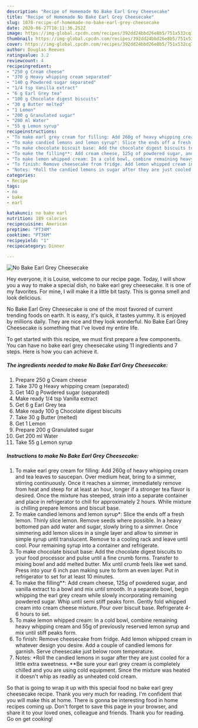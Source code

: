 ```yaml
---
description: "Recipe of Homemade No Bake Earl Grey Cheesecake"
title: "Recipe of Homemade No Bake Earl Grey Cheesecake"
slug: 1078-recipe-of-homemade-no-bake-earl-grey-cheesecake
date: 2020-06-27T10:11:36.252Z
image: https://img-global.cpcdn.com/recipes/392dd24bbd26e8b5/751x532cq70/no-bake-earl-grey-cheesecake-recipe-main-photo.jpg
thumbnail: https://img-global.cpcdn.com/recipes/392dd24bbd26e8b5/751x532cq70/no-bake-earl-grey-cheesecake-recipe-main-photo.jpg
cover: https://img-global.cpcdn.com/recipes/392dd24bbd26e8b5/751x532cq70/no-bake-earl-grey-cheesecake-recipe-main-photo.jpg
author: Douglas Reeves
ratingvalue: 3.2
reviewcount: 4
recipeingredient:
- "250 g Cream cheese"
- "370 g Heavy whipping cream separated"
- "140 g Powdered sugar separated"
- "1/4 tsp Vanilla extract"
- "6 g Earl Grey tea"
- "100 g Chocolate digest biscuits"
- "30 g Butter melted"
- "1 Lemon"
- "200 g Granulated sugar"
- "200 ml Water"
- "55 g Lemon syrup"
recipeinstructions:
- "To make earl grey cream for filling: Add 260g of heavy whipping cream and tea leaves to saucepan. Over medium heat, bring to a simmer, stirring continuously. Once it reaches a simmer, immediately remove from heat and steep for at least an hour, longer if a stronger tea flavor is desired. Once the mixture has steeped, strain into a separate container and place in refrigerator to chill for approximately 2 hours. While mixture is chilling prepare lemons and biscuit base."
- "To make candied lemons and lemon syrup*: Slice the ends off a fresh lemon. Thinly slice lemon. Remove seeds where possible. In a heavy bottomed pan add water and sugar, slowly bring to a simmer. Once simmering add lemon slices in a single layer and allow to simmer in simple syrup until translucent. Remove to a cooling rack and leave until cool. Pour remaining syrup into a container and refrigerate."
- "To make chocolate biscuit base: Add the chocolate digest biscuits to your food processor and pulse until a fine crumb forms. Transfer to mixing bowl and add melted butter. Mix until crumb feels like wet sand. Press into your 6 inch pan making sure to form an even layer. Put in refrigerator to set for at least 10 minutes."
- "To make the filling**: Add cream cheese, 125g of powdered sugar, and vanilla extract to a bowl and mix until smooth. In a separate bowl, begin whipping the earl grey cream while slowly incorporating remaining powdered sugar. Whip until semi stiff peaks form. Gently fold whipped cream into cream cheese mixture. Pour over biscuit base. Refrigerate 4-6 hours to set."
- "To make lemon whipped cream: In a cold bowl, combine remaining heavy whipping cream and 55g of previously reserved lemon syrup and mix until stiff peaks form."
- "To finish: Remove cheesecake from fridge. Add lemon whipped cream in whatever design you desire. Add a couple of candied lemons for garnish. Serve cheesecake just below room temperature."
- "Notes: *Roll the candied lemons in sugar after they are just cooled for a little extra sweetness. **Be sure your earl grey cream is completely chilled and you are using cold equipment. Since the mixture was heated it doesn&#39;t whip as readily as unheated cold cream."
categories:
- Recipe
tags:
- no
- bake
- earl

katakunci: no bake earl 
nutrition: 189 calories
recipecuisine: American
preptime: "PT34M"
cooktime: "PT36M"
recipeyield: "1"
recipecategory: Dinner

---
```



![No Bake Earl Grey Cheesecake](https://img-global.cpcdn.com/recipes/392dd24bbd26e8b5/751x532cq70/no-bake-earl-grey-cheesecake-recipe-main-photo.jpg)

Hey everyone, it is Louise, welcome to our recipe page. Today, I will show you a way to make a special dish, no bake earl grey cheesecake. It is one of my favorites. For mine, I will make it a little bit tasty. This is gonna smell and look delicious.



No Bake Earl Grey Cheesecake is one of the most favored of current trending foods on earth. It is easy, it's quick, it tastes yummy. It is enjoyed by millions daily. They are nice and they look wonderful. No Bake Earl Grey Cheesecake is something that I've loved my entire life.


To get started with this recipe, we must first prepare a few components. You can have no bake earl grey cheesecake using 11 ingredients and 7 steps. Here is how you can achieve it.

<!--inarticleads1-->

##### The ingredients needed to make No Bake Earl Grey Cheesecake:

1. Prepare 250 g Cream cheese
1. Take 370 g Heavy whipping cream (separated)
1. Get 140 g Powdered sugar (separated)
1. Make ready 1/4 tsp Vanilla extract
1. Get 6 g Earl Grey tea
1. Make ready 100 g Chocolate digest biscuits
1. Take 30 g Butter (melted)
1. Get 1 Lemon
1. Prepare 200 g Granulated sugar
1. Get 200 ml Water
1. Take 55 g Lemon syrup




<!--inarticleads2-->

##### Instructions to make No Bake Earl Grey Cheesecake:

1. To make earl grey cream for filling: Add 260g of heavy whipping cream and tea leaves to saucepan. Over medium heat, bring to a simmer, stirring continuously. Once it reaches a simmer, immediately remove from heat and steep for at least an hour, longer if a stronger tea flavor is desired. Once the mixture has steeped, strain into a separate container and place in refrigerator to chill for approximately 2 hours. While mixture is chilling prepare lemons and biscuit base.
1. To make candied lemons and lemon syrup*: Slice the ends off a fresh lemon. Thinly slice lemon. Remove seeds where possible. In a heavy bottomed pan add water and sugar, slowly bring to a simmer. Once simmering add lemon slices in a single layer and allow to simmer in simple syrup until translucent. Remove to a cooling rack and leave until cool. Pour remaining syrup into a container and refrigerate.
1. To make chocolate biscuit base: Add the chocolate digest biscuits to your food processor and pulse until a fine crumb forms. Transfer to mixing bowl and add melted butter. Mix until crumb feels like wet sand. Press into your 6 inch pan making sure to form an even layer. Put in refrigerator to set for at least 10 minutes.
1. To make the filling**: Add cream cheese, 125g of powdered sugar, and vanilla extract to a bowl and mix until smooth. In a separate bowl, begin whipping the earl grey cream while slowly incorporating remaining powdered sugar. Whip until semi stiff peaks form. Gently fold whipped cream into cream cheese mixture. Pour over biscuit base. Refrigerate 4-6 hours to set.
1. To make lemon whipped cream: In a cold bowl, combine remaining heavy whipping cream and 55g of previously reserved lemon syrup and mix until stiff peaks form.
1. To finish: Remove cheesecake from fridge. Add lemon whipped cream in whatever design you desire. Add a couple of candied lemons for garnish. Serve cheesecake just below room temperature.
1. Notes: *Roll the candied lemons in sugar after they are just cooled for a little extra sweetness. **Be sure your earl grey cream is completely chilled and you are using cold equipment. Since the mixture was heated it doesn&#39;t whip as readily as unheated cold cream.




So that is going to wrap it up with this special food no bake earl grey cheesecake recipe. Thank you very much for reading. I'm confident that you will make this at home. There is gonna be interesting food in home recipes coming up. Don't forget to save this page in your browser, and share it to your loved ones, colleague and friends. Thank you for reading. Go on get cooking!
